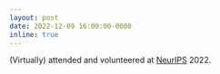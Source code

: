 ```yaml
---
layout: post
date: 2022-12-09 16:00:00-0000
inline: true
---
```

(Virtually) attended and volunteered at <a href="https://neurips.cc/" target="blank"> NeurIPS</a> 2022.
